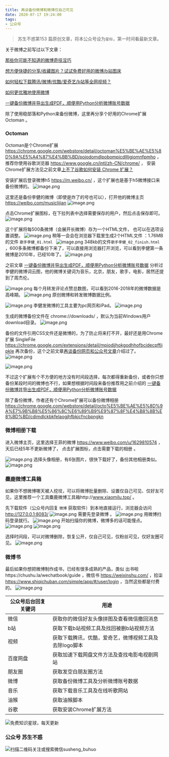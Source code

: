 ```yaml
---
title: 再谈备份微博和微博仅自己可见
date: 2020-07-17 19:24:00
tags:
- 公众号
---
```

> 苏生不惑第153 篇原创文章，将本公众号设为`星标`，第一时间看最新文章。

关于微博之前写过以下文章：

[那些你可能不知道的微博奇技淫巧](https://mp.weixin.qq.com/s/j7VhoZXmUTnOWC5C_B8jlQ)

[想方便快捷的分享/收藏图片？试试免费好用的微博/b站图床](https://mp.weixin.qq.com/s/sGToO710n2h5avFk8aRQEw)  

[如何轻松下载腾讯/微博/优酷/爱奇艺/b站等全网视频？](https://mp.weixin.qq.com/s/3rB23e9L55hDBaPLDu6WMg)

[如何更优雅地使用微博](https://mp.weixin.qq.com/s/ql_e44vZFyZ86296O1-mKA)

[一键备份微博并导出生成PDF，顺便用Python分析微博账号数据](https://mp.weixin.qq.com/s/PlkPDmK2SUdQT59CzOJFMA)

除了使用稳部落和Python来备份微博，这里再分享个好用的Chrome扩展 Octoman 。

### Octoman
Octoman是个Chrome扩展 https://chrome.google.com/webstore/detail/octoman%E5%BE%AE%E5%8D%9A%E5%A4%87%E4%BB%BD/pojodomdlpobompicdllljgiomnfpmho ，推荐你使用谷歌浏览器 https://www.google.cn/intl/zh-CN/chrome/ ， 安装Chrome扩展方法见之前文章[上不了谷歌如何安装 Chrome 扩展？](https://mp.weixin.qq.com/s/xC9K_z7zpmAIEzUK6s1x3w) 

安装扩展后登录微博h5  https://m.weibo.cn/ ，这个扩展也是基于h5微博接口来备份微博的。
![image.png](https://upload-images.jianshu.io/upload_images/23152173-a376697abf63c07c.png?imageMogr2/auto-orient/strip%7CimageView2/2/w/1240)

这里还是备份李健的微博（即使是炸了的号也可以），打开他的微博主页 https://weibo.com/musiclijian 
![image.png](https://upload-images.jianshu.io/upload_images/23152173-603ff0c6b5bdea31.png?imageMogr2/auto-orient/strip%7CimageView2/2/w/1240)

点击Chrome扩展图标，在下拉列表中选择需要保存的用户，然后点击保存即可。
![image.png](https://upload-images.jianshu.io/upload_images/23152173-d71a715e9860dcca.png?imageMogr2/auto-orient/strip%7CimageView2/2/w/1240)

这个扩展将每500条微博（会展开长微博）存为一个HTML文件， 也可以在选项设置调整。
![image.png](https://upload-images.jianshu.io/upload_images/23152173-cb2f6f79ba9c16f3.png?imageMogr2/auto-orient/strip%7CimageView2/2/w/1240)
稍等一会会在浏览器下载里生成2个HTML文件 ：1.76MB的文件 `歌手李健_01.html `
![image.png](https://upload-images.jianshu.io/upload_images/23152173-4ed8348c3c69f845.png?imageMogr2/auto-orient/strip%7CimageView2/2/w/1240)
348kb的文件`歌手李健_02_finish.html `，600多条微博都备份下来了，可以直接用浏览器打开浏览，可以看到李健第一条微博是2010年，已经10年了。
![image.png](https://upload-images.jianshu.io/upload_images/23152173-eb5f22644989005c.png?imageMogr2/auto-orient/strip%7CimageView2/2/w/1240)

之前文章 [一键备份微博并导出生成PDF，顺便用Python分析微博账号数据](https://mp.weixin.qq.com/s/PlkPDmK2SUdQT59CzOJFMA) 分析过李健的微博词云图，他的微博关键词为音乐，北京，朋友，歌手，电影，居然还提到了周杰伦。

![image.png](https://upload-images.jianshu.io/upload_images/23152173-50ab26c9061dc3ff.png?imageMogr2/auto-orient/strip%7CimageView2/2/w/1240)
每个月转发评论点赞总数图，可以看到2016-2018年的微博数据是高峰期。
![image.png](https://upload-images.jianshu.io/upload_images/23152173-e90ac700d23bcc29.png?imageMogr2/auto-orient/strip%7CimageView2/2/w/1240)
原创微博和转发微博数据比例。

![image.png](https://upload-images.jianshu.io/upload_images/23152173-41ce3fd4cd954fed.png?imageMogr2/auto-orient/strip%7CimageView2/2/w/1240)
李健发微博的工具主要为pc网页和iPad。
![image.png](https://upload-images.jianshu.io/upload_images/23152173-b66bfcb9a738db8f.png?imageMogr2/auto-orient/strip%7CimageView2/2/w/1240)

生成的微博备份文件在 chrome://downloads/  ，默认为当前Windows用户download目录。
  ![image.png](https://upload-images.jianshu.io/upload_images/23152173-d5600f14befe159d.png?imageMogr2/auto-orient/strip%7CimageView2/2/w/1240)

备份的文件引用CSS文件还是微博的，为了防止将来打不开，最好还是用Chrome扩展 SingleFile https://chrome.google.com/extensions/detail/mpiodijhokgodhhofbcjdecpffjipkle 再次备份，这个之前文章[再谈备份网页和公众号文章](https://mp.weixin.qq.com/s/BddM3RzStg0Qos9cSrQXIw)介绍过了。 
![image.png](https://upload-images.jianshu.io/upload_images/23152173-75fa2b7709940b6b.png?imageMogr2/auto-orient/strip%7CimageView2/2/w/1240)

![image.png](https://upload-images.jianshu.io/upload_images/23152173-80bd6ea82839a2df.png?imageMogr2/auto-orient/strip%7CimageView2/2/w/1240)

不过这个扩展有个不方便的地方没有时间段选择，每次都得重新备份，或者你只想备份某段时间的微博也不行，如果想根据时间段来备份推荐用之前介绍的 [一键备份微博并导出生成PDF，顺便用Python分析微博账号数据](https://mp.weixin.qq.com/s/PlkPDmK2SUdQT59CzOJFMA) 

除了备份微博，作者还有个Chrome扩展可以备份微博相册  https://chrome.google.com/webstore/detail/octo%E5%BE%AE%E5%8D%9A%E7%9B%B8%E5%86%8C%E6%89%B9%E9%87%8F%E4%B8%8B%E8%BD%BD/cdimdlckbkfelaogjhfbkjcfncbpngkn 
### 微博相册下载
进入微博主页，这里选择王菲的微博 https://www.weibo.com/u/1629810574 ，天后已经5年不更新微博了，  点击扩展图标，点击需要下载的相册 。
 
![image.png](https://upload-images.jianshu.io/upload_images/17817191-c578ea05e796c6b5.png?imageMogr2/auto-orient/strip%7CimageView2/2/w/1240)
选择头像相册，有6张图片，很快下载好了，备份其他相册类似。
![image.png](https://upload-images.jianshu.io/upload_images/17817191-853765f66bad3d54.png?imageMogr2/auto-orient/strip%7CimageView2/2/w/1240)

### 麋鹿微博工具箱
 如果你不想微博哪天被人挖坟，可以将微博批量删除、设置仅自己可见、仅好友可见，这里推荐一个工具麋鹿微博工具箱http://www.xiaomilu.top/ 。

先下载软件（公众号内回复 `微博` 获取软件）到本地直接运行，浏览器会访问 http://127.0.0.1:8083/
![image.png](https://upload-images.jianshu.io/upload_images/23152173-0c6141304f4faa9e.png?imageMogr2/auto-orient/strip%7CimageView2/2/w/1240)
需要先登录微博 。
![image.png](https://upload-images.jianshu.io/upload_images/23152173-f67ec2938396c994.png?imageMogr2/auto-orient/strip%7CimageView2/2/w/1240)
用微博扫码登录就行。
![image.png](https://upload-images.jianshu.io/upload_images/23152173-5d8d86cecc6ba540.png?imageMogr2/auto-orient/strip%7CimageView2/2/w/1240)
开始扫描你的微博，微博多的话可能慢点。
![image.png](https://upload-images.jianshu.io/upload_images/23152173-87bfc16629139013.png?imageMogr2/auto-orient/strip%7CimageView2/2/w/1240)
![image.png](https://upload-images.jianshu.io/upload_images/23152173-649b34f502856035.png?imageMogr2/auto-orient/strip%7CimageView2/2/w/1240)

选择时间段，可以对微博删除，恢复公开，仅自己可见，仅粉丝可见，仅好友圈可见。
![image.png](https://upload-images.jianshu.io/upload_images/23152173-2d6bad23fa3bae9c.png?imageMogr2/auto-orient/strip%7CimageView2/2/w/1240)


### 微博书
最后如果你想把微博制作成书，已经有很多成熟的产品，类似 出书啦https://chushu.la/wechatbook/guide ，微信书 https://weixinshu.com/ ，拾柒 https://www.shiqichuban.com/simple/app/#/user/login ，当然这些都是付费的。
![image.png](https://upload-images.jianshu.io/upload_images/23152173-3e31015c5b9e83d3.png?imageMogr2/auto-orient/strip%7CimageView2/2/w/1240)


| 公众号后台回复关键词    |  用途   |
| --- | --- |
| 微信    | 获取你的微信好友头像拼图及查看微信撤回消息    |
|  b站   |  获取下载b站视频工具及找回被删b站视频方法   |
|  视频   |  获取下载腾讯，优酷，爱奇艺，微博视频工具及去除logo脚本   |
|  百度网盘   | 获取加速下载网盘文件方法及查找电影电视剧网站    |
|   朋友圈  |  获取发空白朋友圈方法   |
|  微博   |  获取备份微博工具及分析微博账号数据   |
|  音乐   |   获取下载音乐工具及在线听歌网站  |
|  油猴   |   获取油猴脚本  |
|谷歌|获取安装Chrome扩展方法|

![免费知识星球，每天更新](https://upload-images.jianshu.io/upload_images/17817191-9d41aa25edcd25c4.png?imageMogr2/auto-orient/strip%7CimageView2/2/w/1240)

### 公众号 苏生不惑
 ![扫描二维码关注或搜索微信susheng_buhuo](https://upload-images.jianshu.io/upload_images/17817191-6e0079f95d4c0338.jpg?imageMogr2/auto-orient/strip%7CimageView2/2/w/1240)
